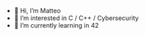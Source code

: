 - 👋 Hi, I’m Matteo
- 👀 I’m interested in C / C++ / Cybersecurity
- 🌱 I’m currently learning in 42


<!---
Maj-e/Maj-e is a ✨ special ✨ repository because its `README.md` (this file) appears on your GitHub profile.
You can click the Preview link to take a look at your changes.
--->
